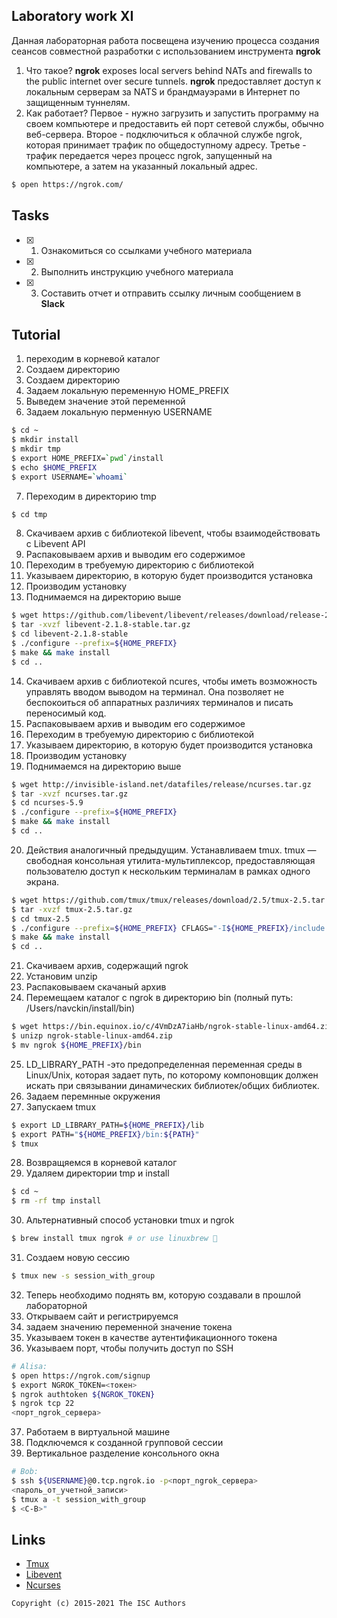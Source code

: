 ## Laboratory work XI

Данная лабораторная работа посвещена изучению процесса создания сеансов совместной разработки с использованием инструмента **ngrok**

1. Что такое?
**ngrok** exposes local servers behind NATs and firewalls to the public internet over secure tunnels.
**ngrok** предоставляет доступ к локальным серверам за NATS и брандмауэрами в Интернет по защищенным туннелям.
2. Как работает?
Первое - нужно загрузить и запустить программу на своем компьютере и предоставить ей порт сетевой службы, обычно веб-сервера.
Второе - подключиться к облачной службе ngrok, которая принимает трафик по общедоступному адресу.
Третье - трафик передается через процесс ngrok, запущенный на компьютере, а затем на указанный локальный адрес.

```sh
$ open https://ngrok.com/
```

## Tasks

- [x] 1. Ознакомиться со ссылками учебного материала
- [x] 2. Выполнить инструкцию учебного материала
- [x] 3. Составить отчет и отправить ссылку личным сообщением в **Slack**

## Tutorial
1. переходим в корневой каталог
2. Создаем директорию 
3. Создаем директорию 
4. Задаем локальную переменную HOME_PREFIX
5. Выведем значение этой переменной
6. Задаем локальную перменную USERNAME

```sh
$ cd ~
$ mkdir install
$ mkdir tmp
$ export HOME_PREFIX=`pwd`/install
$ echo $HOME_PREFIX
$ export USERNAME=`whoami`
```
7. Переходим в директорию tmp
```sh
$ cd tmp
```
8. Скачиваем архив с библиотекой libevent, чтобы взаимодействовать с Libevent API 
9. Распаковываем архив и выводим его содержимое
10. Переходим в требуемую директорию с библиотекой
11. Указываем директорию, в которую будет производится установка
12. Производим установку
13. Поднимаемся на директорию выше

```sh
$ wget https://github.com/libevent/libevent/releases/download/release-2.1.8-stable/libevent-2.1.8-stable.tar.gz
$ tar -xvzf libevent-2.1.8-stable.tar.gz
$ cd libevent-2.1.8-stable
$ ./configure --prefix=${HOME_PREFIX}
$ make && make install
$ cd ..
```
14. Скачиваем архив с библиотекой ncures, чтобы иметь возможность управлять вводом выводом на терминал. Она позволяет не беспокоиться об аппаратных различиях терминалов и писать переносимый код.
15. Распаковываем архив и выводим его содержимое
16. Переходим в требуемую директорию с библиотекой
17. Указываем директорию, в которую будет производится установка
18. Производим установку
19. Поднимаемся на директорию выше

```sh
$ wget http://invisible-island.net/datafiles/release/ncurses.tar.gz
$ tar -xvzf ncurses.tar.gz
$ cd ncurses-5.9
$ ./configure --prefix=${HOME_PREFIX}
$ make && make install
$ cd ..
```
20. Действия аналогичный предыдущим. Устанавливаем tmux.
tmux — свободная консольная утилита-мультиплексор, предоставляющая пользователю доступ к нескольким терминалам в рамках одного экрана.

```sh
$ wget https://github.com/tmux/tmux/releases/download/2.5/tmux-2.5.tar.gz
$ tar -xvzf tmux-2.5.tar.gz
$ cd tmux-2.5
$ ./configure --prefix=${HOME_PREFIX} CFLAGS="-I${HOME_PREFIX}/include -I${HOME_PREFIX}/include/ncurses" LDFLAGS="-L${HOME_PREFIX}/lib"
$ make && make install
$ cd ..
```
21. Скачиваем архив, содержащий ngrok
22. Установим unzip
23. Распаковываем скачаный архив
24. Перемещаем каталог с ngrok в директорию bin (полный путь: /Users/navckin/install/bin)
```sh
$ wget https://bin.equinox.io/c/4VmDzA7iaHb/ngrok-stable-linux-amd64.zip
$ unizp ngrok-stable-linux-amd64.zip
$ mv ngrok ${HOME_PREFIX}/bin
```
25. LD_LIBRARY_PATH -это предопределенная переменная среды в Linux/Unix, которая задает путь, по которому компоновщик должен искать при связывании динамических библиотек/общих библиотек.
26. Задаем перемнные окружения 
27. Запускаем tmux

```sh
$ export LD_LIBRARY_PATH=${HOME_PREFIX}/lib
$ export PATH="${HOME_PREFIX}/bin:${PATH}"
$ tmux
```
28.  Возвращяемся в корневой каталог
29. Удаляем директории tmp и install

```sh
$ cd ~
$ rm -rf tmp install
```
30. Альтернативный способ установки tmux и ngrok
```sh
$ brew install tmux ngrok # or use linuxbrew 🎉
```
31. Создаем новую сессию
```sh
$ tmux new -s session_with_group
```
32. Теперь необходимо поднять вм, которую создавали в прошлой лабораторной
33. Открываем сайт и регистрируемся
34. задаем значению переменной значение токена
35. Указываем токен в качестве аутентификационного токена
36. Указываем порт, чтобы получить доступ по SSH

```sh
# Alisa:
$ open https://ngrok.com/signup
$ export NGROK_TOKEN=<токен>
$ ngrok authtoken ${NGROK_TOKEN}
$ ngrok tcp 22
<порт_ngrok_сервера>
```
37. Работаем в виртуальной машине
38.  Подключемся к созданной групповой сессии
39. Вертикальное разделение консольного окна
 
```sh
# Bob:
$ ssh ${USERNAME}@0.tcp.ngrok.io -p<порт_ngrok_сервера>
<пароль_от_учетной_записи>
$ tmux a -t session_with_group
$ <C-B>"
```

## Links

- [Tmux](https://raw.githubusercontent.com/tmux/tmux/master/README)
- [Libevent](http://libevent.org)
- [Ncurses](http://invisible-island.net/ncurses/)

```
Copyright (c) 2015-2021 The ISC Authors
```
